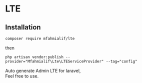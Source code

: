# LTE

## Installation
```
composer require mfahmialif/lte
```
then
```
php artisan vendor:publish --provider="Mfahmialif\Lte\LTEServiceProvider" --tag="config"
```
Auto generate Admin LTE for laravel, <br>
Feel free to use.